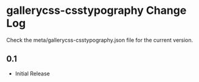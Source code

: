 gallerycss-csstypography Change Log
===================================

Check the meta/gallerycss-csstypography.json file for the current version.

0.1
---

* Initial Release
